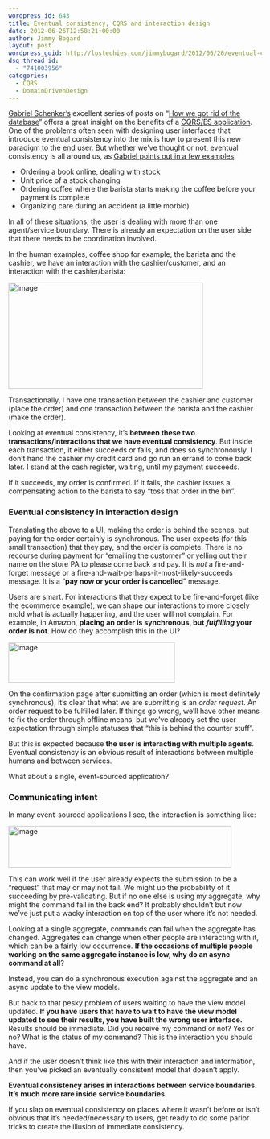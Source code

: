 ```yaml
---
wordpress_id: 643
title: Eventual consistency, CQRS and interaction design
date: 2012-06-26T12:58:21+00:00
author: Jimmy Bogard
layout: post
wordpress_guid: http://lostechies.com/jimmybogard/2012/06/26/eventual-consistency-cqrs-and-interaction-design/
dsq_thread_id:
  - "741003956"
categories:
  - CQRS
  - DomainDrivenDesign
---
```

[Gabriel Schenker’s](https://lostechies.com/gabrielschenker/) excellent series of posts on “[How we got rid of the database](https://lostechies.com/gabrielschenker/2012/06/24/how-we-got-rid-of-the-databasepart-5/)” offers a great insight on the benefits of a [CQRS/ES application](http://cqrs.wordpress.com/). One of the problems often seen with designing user interfaces that introduce eventual consistency into the mix is how to present this new paradigm to the end user. But whether we’ve thought or not, eventual consistency is all around us, as [Gabriel points out in a few examples](https://lostechies.com/gabrielschenker/2012/06/20/how-we-got-rid-of-the-databasepart-4/):

  * Ordering a book online, dealing with stock
  * Unit price of a stock changing
  * Ordering coffee where the barista starts making the coffee before your payment is complete
  * Organizing care during an accident (a little morbid)

In all of these situations, the user is dealing with more than one agent/service boundary. There is already an expectation on the user side that there needs to be coordination involved.

In the human examples, coffee shop for example, the barista and the cashier, we have an interaction with the cashier/customer, and an interaction with the cashier/barista:

[<img style="background-image: none; border-bottom: 0px; border-left: 0px; padding-left: 0px; padding-right: 0px; display: inline; border-top: 0px; border-right: 0px; padding-top: 0px" title="image" border="0" alt="image" src="https://lostechies.com/content/jimmybogard/uploads/2012/06/image_thumb.png" width="387" height="211" />](https://lostechies.com/content/jimmybogard/uploads/2012/06/image.png)

Transactionally, I have one transaction between the cashier and customer (place the order) and one transaction between the barista and the cashier (make the order).

Looking at eventual consistency, it’s **between these two transactions/interactions that we have eventual consistency**. But inside each transaction, it either succeeds or fails, and does so synchronously. I don’t hand the cashier my credit card and go run an errand to come back later. I stand at the cash register, waiting, until my payment succeeds.

If it succeeds, my order is confirmed. If it fails, the cashier issues a compensating action to the barista to say “toss that order in the bin”.

### Eventual consistency in interaction design

Translating the above to a UI, making the order is behind the scenes, but paying for the order certainly is synchronous. The user expects (for this small transaction) that they pay, and the order is complete. There is no recourse during payment for “emailing the customer” or yelling out their name on the store PA to please come back and pay. It is _not_ a fire-and-forget message or a fire-and-wait-perhaps-it-most-likely-succeeds message. It is a “**pay now or your order is cancelled**” message.

Users are smart. For interactions that they expect to be fire-and-forget (like the ecommerce example), we can shape our interactions to more closely mold what is actually happening, and the user will not complain. For example, in Amazon, **placing an order is synchronous, but _fulfilling_ your order is not**. How do they accomplish this in the UI?

[<img style="background-image: none; border-bottom: 0px; border-left: 0px; padding-left: 0px; padding-right: 0px; display: inline; border-top: 0px; border-right: 0px; padding-top: 0px" title="image" border="0" alt="image" src="https://lostechies.com/content/jimmybogard/uploads/2012/06/image_thumb1.png" width="331" height="80" />](https://lostechies.com/content/jimmybogard/uploads/2012/06/image1.png)

On the confirmation page after submitting an order (which is most definitely synchronous), it’s clear that what we are submitting is an _order request_. An order request to be fulfilled later. If things go wrong, we’ll have other means to fix the order through offline means, but we’ve already set the user expectation through simple statuses that “this is behind the counter stuff”.

But this is expected because **the user is interacting with multiple agents**. Eventual consistency is an obvious result of interactions between multiple humans and between services.

What about a single, event-sourced application?

### Communicating intent

In many event-sourced applications I see, the interaction is something like:

[<img style="background-image: none; border-bottom: 0px; border-left: 0px; padding-left: 0px; padding-right: 0px; display: inline; border-top: 0px; border-right: 0px; padding-top: 0px" title="image" border="0" alt="image" src="https://lostechies.com/content/jimmybogard/uploads/2012/06/image_thumb2.png" width="444" height="83" />](https://lostechies.com/content/jimmybogard/uploads/2012/06/image2.png)

This can work well if the user already expects the submission to be a “request” that may or may not fail. We might up the probability of it succeeding by pre-validating. But if no one else is using my aggregate, why might the command fail in the back end? It probably shouldn’t but now we’ve just put a wacky interaction on top of the user where it’s not needed.

Looking at a single aggregate, commands can fail when the aggregate has changed. Aggregates can change when other people are interacting with it, which can be a fairly low occurrence. **If the occasions of multiple people working on the same aggregate instance is low, why do an async command at all**?

Instead, you can do a synchronous execution against the aggregate and an async update to the view models.

But back to that pesky problem of users waiting to have the view model updated. **If you have users that have to wait to have the view model updated to see their results, you have built the wrong user interface.** Results should be immediate. Did you receive my command or not? Yes or no? What is the status of my command? This is the interaction you should have.

And if the user doesn’t think like this with their interaction and information, then you’ve picked an eventually consistent model that doesn’t apply.

**Eventual consistency arises in interactions between service boundaries. It’s much more rare inside service boundaries.**

If you slap on eventual consistency on places where it wasn’t before or isn’t obvious that it’s needed/necessary to users, get ready to do some parlor tricks to create the illusion of immediate consistency.